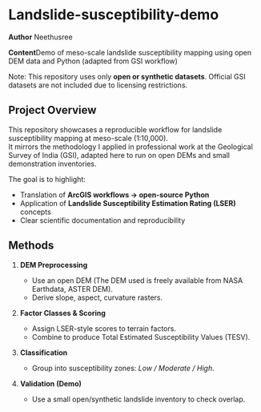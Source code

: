 # Landslide-susceptibility-demo
**Author** Neethusree

**Content**Demo of meso-scale landslide susceptibility mapping using open DEM data and Python (adapted from GSI workflow)

Note: This repository uses only **open or synthetic datasets**. Official GSI datasets are not included due to licensing restrictions.

## Project Overview
This repository showcases a reproducible workflow for landslide susceptibility mapping at meso-scale (1:10,000).  
It mirrors the methodology I applied in professional work at the Geological Survey of India (GSI), adapted here to run on open DEMs and small demonstration inventories.

The goal is to highlight:
- Translation of **ArcGIS workflows → open-source Python**  
- Application of **Landslide Susceptibility Estimation Rating (LSER)** concepts  
- Clear scientific documentation and reproducibility

## Methods
1. **DEM Preprocessing**  
   - Use an open DEM (The DEM used is freely available from NASA Earthdata, ASTER DEM).  
   - Derive slope, aspect, curvature rasters.  

2. **Factor Classes & Scoring**  
   - Assign LSER-style scores to terrain factors.  
   - Combine to produce Total Estimated Susceptibility Values (TESV).  

3. **Classification**  
   - Group into susceptibility zones: *Low / Moderate / High*.  

4. **Validation (Demo)**  
   - Use a small open/synthetic landslide inventory to check overlap. 

